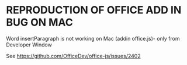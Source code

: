 # REPRODUCTION OF OFFICE ADD IN BUG ON MAC
Word insertParagraph is not working on Mac (addin office.js)- only from Developer Window

See https://github.com/OfficeDev/office-js/issues/2402
